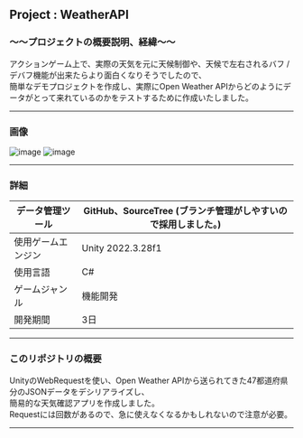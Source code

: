 ## Project : **WeatherAPI** 

### ～～プロジェクトの概要説明、経緯～～  
アクションゲーム上で、実際の天気を元に天候制御や、天候で左右されるバフ / デバフ機能が出来たらより面白くなりそうでしたので、  
簡単なデモプロジェクトを作成し、実際にOpen Weather APIからどのようにデータがとって来れているのかをテストするために作成いたしました。
___
### 画像  
![image](https://github.com/user-attachments/assets/20492469-7f45-49e5-b5e2-3fe14008f88c)
![image](https://github.com/user-attachments/assets/17b7532d-8963-43ac-b9c3-9ca3d7d57fab)


___  
### 詳細  
| データ管理ツール | GitHub、SourceTree (ブランチ管理がしやすいので採用しました。)|
----|---- 
| 使用ゲームエンジン | Unity 2022.3.28f1 |
| 使用言語 | C# |
|ゲームジャンル| 機能開発 |
|開発期間| 3日 |　　
___
### このリポジトリの概要  
UnityのWebRequestを使い、Open Weather APIから送られてきた47都道府県分のJSONデータをデシリアライズし、  
簡易的な天気確認アプリを作成しました。  
Requestには回数があるので、急に使えなくなるかもしれないので注意が必要。
___
